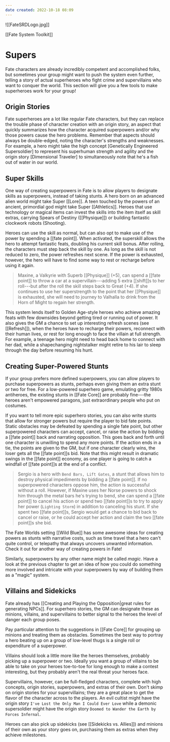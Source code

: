 ```yaml
---
date created: 2022-10-18 08:09
---
```


![[FateSRDLogo.jpg]]

[[Fate System Toolkit]]

# Supers

Fate characters are already incredibly competent and accomplished folks, but sometimes your group might want to push the system even further, telling a story of actual superheroes who fight crime and supervillains who want to conquer the world. This section will give you a few tools to make superheroes work for your group!

## Origin Stories

Fate superheroes are a lot like regular Fate characters, but they can replace the trouble phase of character creation with an origin story, an aspect that quickly summarizes how the character acquired superpowers and/or why those powers cause the hero problems. Remember that aspects should always be double-edged, noting the character's strengths and weaknesses. For example, a hero might take the high concept [Genetically Engineered Supersoldier] to represent his superhuman strength and agility and the origin story [Dimensional Traveler] to simultaneously note that he's a fish out of water in our world.

## Super Skills

One way of creating superpowers in Fate is to allow players to designate skills as superpowers, instead of taking stunts. A hero born on an advanced alien world might take Super [[Lore]]. A teen touched by the powers of an ancient, primordial god might take Super [[Athletics]]. Heroes that use technology or magical items can invest the skills into the item itself as skill extras, carrying Spears of Destiny ([[Physique]]) or building fantastic clockwork robots (Shooting).

Heroes can use the skill as normal, but can also opt to make use of the power by spending a [[fate point]]. When activated, the superskill allows the hero to attempt fantastic feats, doubling his current skill bonus. After rolling, the characters must step back the skill by one. As long as the skill is not reduced to zero, the power refreshes next scene. If the power is exhausted, however, the hero will have to find some way to rest or recharge before using it again.

> Maxine, a Valkyrie with Superb [[Physique]] (+5), can spend a [[fate point]] to throw a car at a supervillain---adding 5 extra [[shift]]s to her roll---but after the roll the skill steps back to Great (+4). If she continues to use her superstrength to the point that her [[Physique]] is exhausted, she will need to journey to Valhalla to drink from the Horn of Might to regain her strength.

This system lends itself to Golden Age-style heroes who achieve amazing feats with few downsides beyond getting tired or running out of power. It also gives the GM a chance to set up interesting refresh scenes (see [[Refresh]]), when the heroes have to recharge their powers, reconnect with their human lives, or rest for long enough to face the villain at full strength. For example, a teenage hero might need to head back home to connect with her dad, while a shapechanging nightstalker might retire to his lair to sleep through the day before resuming his hunt.

## Creating Super-Powered Stunts

If your group prefers more defined superpowers, you can allow players to purchase superpowers as stunts, perhaps even giving them an extra stunt or two for free. For a low-powered superhero game, emulating gritty 1980s antiheroes, the existing stunts in [[Fate Core]] are probably fine---the heroes aren't empowered paragons, just extraordinary people who put on costumes.

If you want to tell more epic superhero stories, you can also write stunts that allow for stronger powers but require the player to bid fate points. Static obstacles may be defeated by spending a single fate point, but other superpowered characters can accept, cancel, or raise the action by bidding a [[fate point]] back and narrating opposition. This goes back and forth until one character is unwilling to spend any more points. If the action ends in a tie, the points are given to the GM, but if one character clearly wins, the loser gets all the [[fate point]]s bid. Note that this might result in dramatic swings in the [[fate point]] economy, as one player is going to catch a windfall of [[fate point]]s at the end of a conflict.

> Sergio is a hero with `Bend Bars, Lift Gates`, a stunt that allows him to destroy physical impediments by bidding a [[fate point]]. If no superpowered characters oppose him, the action is successful without a roll. However, if Maxine uses her Norse powers to shock him through the metal bars he's trying to bend, she can spend a [[fate point]] to cancel his action or spend two [[fate point]]s to try to apply her power (`Lighting Storm`) in addition to canceling his stunt. If she spent two [[fate point]]s, Sergio would get a chance to bid back to cancel or raise, or he could accept her action and claim the two [[fate point]]s she bid.
 
The Fate Worlds setting [[Wild Blue]] has some awesome ideas for creating powers as stunts with narrative costs, such as time travel that a hero can't quite control, or telepathy that always uncovers unwanted information. Check it out for another way of creating powers in Fate!

Similarly, superpowers by any other name might be called _magic_. Have a look at the previous chapter to get an idea of how you could do something more involved and intricate with your superpowers by way of building them as a "magic" system.

## Villains and Sidekicks

Fate already has [[Creating and Playing the Opposition|great rules for generating NPCs]]. For superhero stories, the GM can designate these as minions, villains, and supervillains to better signal to the heroes the level of danger each group poses.

Pay particular attention to the suggestions in [[Fate Core]] for grouping up minions and treating them as obstacles. Sometimes the best way to portray a hero beating up on a group of low-level thugs is a single roll or expenditure of a superpower.

Villains should look a little more like the heroes themselves, probably picking up a superpower or two. Ideally you want a group of villains to be able to take on your heroes toe-to-toe for long enough to make a contest interesting, but they probably aren't the real threat your heroes face.

Supervillains, however, can be full-fledged characters, complete with high concepts, origin stories, superpowers, and extras of their own. Don't skimp on origin stories for your supervillains; they are a great place to get the flavor of the character across to the players. An evil cultist might have the origin story `I've Lost the Only Man I Could Ever Love` while a demonic supersoldier might have the origin story `Doomed to Wander the Earth by Forces Infernal`.

Heroes can also pick up sidekicks (see [[Sidekicks vs. Allies]]) and minions of their own as your story goes on, purchasing them as extras when they achieve milestones.

